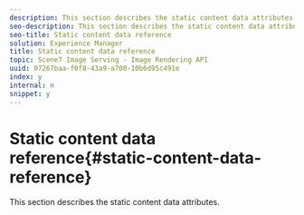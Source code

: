 ```yaml
---
description: This section describes the static content data attributes.
seo-description: This section describes the static content data attributes.
seo-title: Static content data reference
solution: Experience Manager
title: Static content data reference
topic: Scene7 Image Serving - Image Rendering API
uuid: 07267baa-f0f8-43a9-a700-10b6d95c491e
index: y
internal: n
snippet: y
---
```


# Static content data reference{#static-content-data-reference}

This section describes the static content data attributes.

